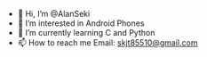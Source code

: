 - 👋 Hi, I’m @AlanSeki
- 👀 I’m interested in Android Phones
- 🌱 I’m currently learning C and Python
- 📫 How to reach me Email: skjt85510@gmail.com

<!---
AlanSeki/AlanSeki is a ✨ special ✨ repository because its `README.md` (this file) appears on your GitHub profile.
You can click the Preview link to take a look at your changes.
--->
